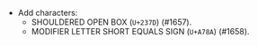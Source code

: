 * Add characters:
  - SHOULDERED OPEN BOX (`U+237D`) (#1657).
  - MODIFIER LETTER SHORT EQUALS SIGN (`U+A78A`) (#1658).
